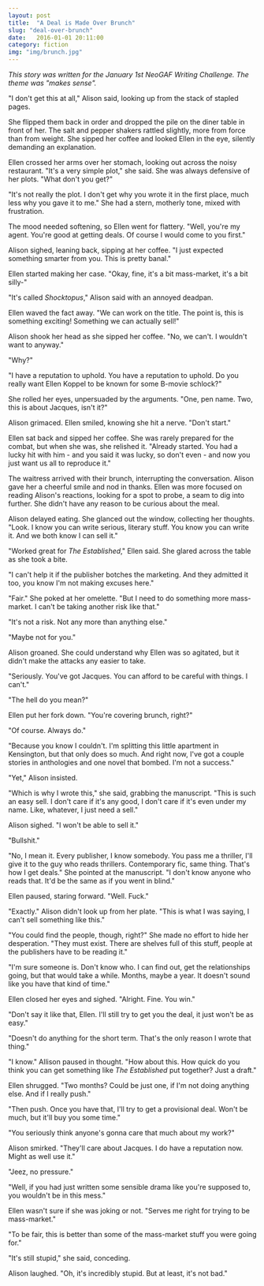 ```yaml
---
layout: post
title:  "A Deal is Made Over Brunch"
slug: "deal-over-brunch"
date:   2016-01-01 20:11:00
category: fiction
img: "img/brunch.jpg"
---
```


*This story was written for the January 1st NeoGAF Writing Challenge. The theme was "makes sense".*

"I don't get this at all," Alison said, looking up from the stack of stapled pages.

She flipped them back in order and dropped the pile on the diner table in front of her. The salt and pepper shakers rattled slightly, more from force than from weight. She sipped her coffee and looked Ellen in the eye, silently demanding an explanation.

Ellen crossed her arms over her stomach, looking out across the noisy restaurant. "It's a very simple plot," she said. She was always defensive of her plots. "What don't you get?"

"It's not really the plot. I don't get why you wrote it in the first place, much less why you gave it to me." She had a stern, motherly tone, mixed with frustration.

The mood needed softening, so Ellen went for flattery. "Well, you're my agent. You're good at getting deals. Of course I would come to you first."

Alison sighed, leaning back, sipping at her coffee. "I just expected something smarter from you. This is pretty banal."

Ellen started making her case. "Okay, fine, it's a bit mass-market, it's a bit silly-"

"It's called *Shocktopus*," Alison said with an annoyed deadpan.

Ellen waved the fact away. "We can work on the title. The point is, this is something exciting! Something we can actually sell!"

Alison shook her head as she sipped her coffee. "No, we can't. I wouldn't want to anyway."

"Why?"

"I have a reputation to uphold. You have a reputation to uphold. Do you really want Ellen Koppel to be known for some B-movie schlock?"

She rolled her eyes, unpersuaded by the arguments. "One, pen name. Two, this is about Jacques, isn't it?"

Alison grimaced. Ellen smiled, knowing she hit a nerve. "Don't start."

Ellen sat back and sipped her coffee. She was rarely prepared for the combat, but when she was, she relished it. "Already started. You had a lucky hit with him - and you said it was lucky, so don't even - and now you just want us all to reproduce it."

The waitress arrived with their brunch, interrupting the conversation. Alison gave her a cheerful smile and nod in thanks. Ellen was more focused on reading Alison's reactions, looking for a spot to probe, a seam to dig into further. She didn't have any reason to be curious about the meal.

Alison delayed eating. She glanced out the window, collecting her thoughts. "Look. I know you can write serious, literary stuff. You know you can write it. And we both know I can sell it."

"Worked great for *The Established*," Ellen said. She glared across the table as she took a bite.

"I can't help it if the publisher botches the marketing. And they admitted it too, you know I'm not making excuses here."

"Fair." She poked at her omelette. "But I need to do something more mass-market. I can't be taking another risk like that."

"It's not a risk. Not any more than anything else."

"Maybe not for you."

Alison groaned. She could understand why Ellen was so agitated, but it didn't make the attacks any easier to take.

"Seriously. You've got Jacques. You can afford to be careful with things. I can't."

"The hell do you mean?"

Ellen put her fork down. "You're covering brunch, right?"

"Of course. Always do."

"Because you know I couldn't. I'm splitting this little apartment in Kensington, but that only does so much. And right now, I've got a couple stories in anthologies and one novel that bombed. I'm not a success."

"Yet," Alison insisted.

"Which is why I wrote this," she said, grabbing the manuscript. "This is such an easy sell. I don't care if it's any good, I don't care if it's even under my name. Like, whatever, I just need a sell."

Alison sighed. "I won't be able to sell it."

"Bullshit."

"No, I mean it. Every publisher, I know somebody. You pass me a thriller, I'll give it to the guy who reads thrillers. Contemporary fic, same thing. That's how I get deals." She pointed at the manuscript. "I don't know anyone who reads that. It'd be the same as if you went in blind."

Ellen paused, staring forward. "Well. Fuck."

"Exactly." Alison didn't look up from her plate. "This is what I was saying, I can't sell something like this."

"You could find the people, though, right?" She made no effort to hide her desperation. "They must exist. There are shelves full of this stuff, people at the publishers have to be reading it."

"I'm sure someone is. Don't know who. I can find out, get the relationships going, but that would take a while. Months, maybe a year. It doesn't sound like you have that kind of time."

Ellen closed her eyes and sighed. "Alright. Fine. You win."

"Don't say it like that, Ellen. I'll still try to get you the deal, it just won't be as easy."

"Doesn't do anything for the short term. That's the only reason I wrote that thing."

"I know." Allison paused in thought. "How about this. How quick do you think you can get something like *The Established* put together? Just a draft."

Ellen shrugged. "Two months? Could be just one, if I'm not doing anything else. And if I really push."

"Then push. Once you have that, I'll try to get a provisional deal. Won't be much, but it'll buy you some time."

"You seriously think anyone's gonna care that much about my work?"

Alison smirked. "They'll care about Jacques. I do have a reputation now. Might as well use it."

"Jeez, no pressure."

"Well, if you had just written some sensible drama like you're supposed to, you wouldn't be in this mess."

Ellen wasn't sure if she was joking or not. "Serves me right for trying to be mass-market."

"To be fair, this is better than some of the mass-market stuff you were going for."

"It's still stupid," she said, conceding.

Alison laughed. "Oh, it's incredibly stupid. But at least, it's not bad."
